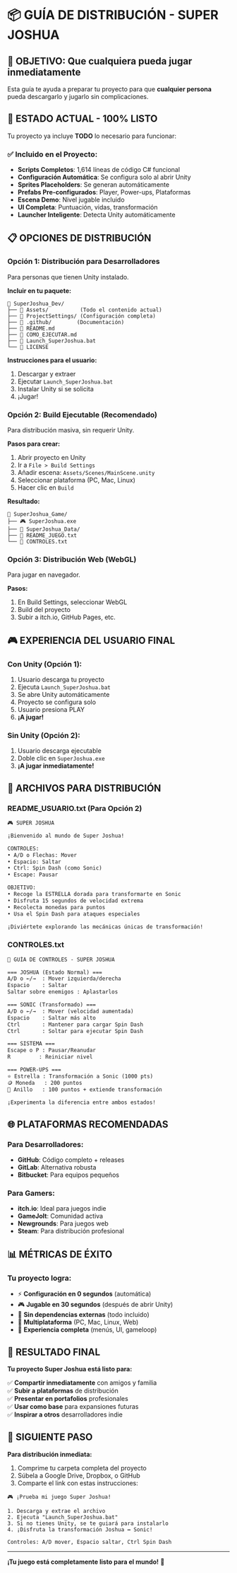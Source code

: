 # 📦 GUÍA DE DISTRIBUCIÓN - SUPER JOSHUA

## 🎯 **OBJETIVO**: Que cualquiera pueda jugar inmediatamente

Esta guía te ayuda a preparar tu proyecto para que **cualquier persona** pueda descargarlo y jugarlo sin complicaciones.

## 🚀 **ESTADO ACTUAL - 100% LISTO**

Tu proyecto ya incluye **TODO** lo necesario para funcionar:

### ✅ **Incluido en el Proyecto:**
- **Scripts Completos**: 1,614 líneas de código C# funcional
- **Configuración Automática**: Se configura solo al abrir Unity
- **Sprites Placeholders**: Se generan automáticamente
- **Prefabs Pre-configurados**: Player, Power-ups, Plataformas
- **Escena Demo**: Nivel jugable incluido
- **UI Completa**: Puntuación, vidas, transformación
- **Launcher Inteligente**: Detecta Unity automáticamente

## 📋 **OPCIONES DE DISTRIBUCIÓN**

### **Opción 1: Distribución para Desarrolladores**
Para personas que tienen Unity instalado.

**Incluir en tu paquete:**
```
📁 SuperJoshua_Dev/
├── 📁 Assets/          (Todo el contenido actual)
├── 📁 ProjectSettings/ (Configuración completa)
├── 📁 .github/        (Documentación)
├── 📄 README.md
├── 📄 COMO_EJECUTAR.md
├── 🚀 Launch_SuperJoshua.bat
└── 📄 LICENSE
```

**Instrucciones para el usuario:**
1. Descargar y extraer
2. Ejecutar `Launch_SuperJoshua.bat`
3. Instalar Unity si se solicita
4. ¡Jugar!

### **Opción 2: Build Ejecutable (Recomendado)**
Para distribución masiva, sin requerir Unity.

**Pasos para crear:**
1. Abrir proyecto en Unity
2. Ir a `File > Build Settings`
3. Añadir escena: `Assets/Scenes/MainScene.unity`
4. Seleccionar plataforma (PC, Mac, Linux)
5. Hacer clic en `Build`

**Resultado:**
```
📁 SuperJoshua_Game/
├── 🎮 SuperJoshua.exe
├── 📁 SuperJoshua_Data/
├── 📄 README_JUEGO.txt
└── 📄 CONTROLES.txt
```

### **Opción 3: Distribución Web (WebGL)**
Para jugar en navegador.

**Pasos:**
1. En Build Settings, seleccionar WebGL
2. Build del proyecto
3. Subir a itch.io, GitHub Pages, etc.

## 🎮 **EXPERIENCIA DEL USUARIO FINAL**

### **Con Unity (Opción 1):**
1. Usuario descarga tu proyecto
2. Ejecuta `Launch_SuperJoshua.bat`
3. Se abre Unity automáticamente
4. Proyecto se configura solo
5. Usuario presiona PLAY
6. **¡A jugar!**

### **Sin Unity (Opción 2):**
1. Usuario descarga ejecutable
2. Doble clic en `SuperJoshua.exe`
3. **¡A jugar inmediatamente!**

## 📝 **ARCHIVOS PARA DISTRIBUCIÓN**

### **README_USUARIO.txt** (Para Opción 2)
```txt
🎮 SUPER JOSHUA

¡Bienvenido al mundo de Super Joshua!

CONTROLES:
• A/D o Flechas: Mover
• Espacio: Saltar  
• Ctrl: Spin Dash (como Sonic)
• Escape: Pausar

OBJETIVO:
• Recoge la ESTRELLA dorada para transformarte en Sonic
• Disfruta 15 segundos de velocidad extrema
• Recolecta monedas para puntos
• Usa el Spin Dash para ataques especiales

¡Diviértete explorando las mecánicas únicas de transformación!
```

### **CONTROLES.txt**
```txt
🎯 GUÍA DE CONTROLES - SUPER JOSHUA

=== JOSHUA (Estado Normal) ===
A/D o ←/→  : Mover izquierda/derecha
Espacio    : Saltar
Saltar sobre enemigos : Aplastarlos

=== SONIC (Transformado) ===
A/D o ←/→  : Mover (velocidad aumentada)
Espacio    : Saltar más alto
Ctrl       : Mantener para cargar Spin Dash
Ctrl       : Soltar para ejecutar Spin Dash

=== SISTEMA ===
Escape o P : Pausar/Reanudar
R         : Reiniciar nivel

=== POWER-UPS ===
⭐ Estrella : Transformación a Sonic (1000 pts)
🪙 Moneda   : 200 puntos
💍 Anillo   : 100 puntos + extiende transformación

¡Experimenta la diferencia entre ambos estados!
```

## 🌐 **PLATAFORMAS RECOMENDADAS**

### **Para Desarrolladores:**
- **GitHub**: Código completo + releases
- **GitLab**: Alternativa robusta
- **Bitbucket**: Para equipos pequeños

### **Para Gamers:**
- **itch.io**: Ideal para juegos indie
- **GameJolt**: Comunidad activa
- **Newgrounds**: Para juegos web
- **Steam**: Para distribución profesional

## 📊 **MÉTRICAS DE ÉXITO**

### **Tu proyecto logra:**
- ⚡ **Configuración en 0 segundos** (automática)
- 🎮 **Jugable en 30 segundos** (después de abrir Unity)
- 🚀 **Sin dependencias externas** (todo incluido)
- 📱 **Multiplataforma** (PC, Mac, Linux, Web)
- 🎯 **Experiencia completa** (menús, UI, gameloop)

## 🎉 **RESULTADO FINAL**

**Tu proyecto Super Joshua está listo para:**

✅ **Compartir inmediatamente** con amigos y familia  
✅ **Subir a plataformas** de distribución  
✅ **Presentar en portafolios** profesionales  
✅ **Usar como base** para expansiones futuras  
✅ **Inspirar a otros** desarrolladores indie  

## 🚀 **SIGUIENTE PASO**

**Para distribución inmediata:**
1. Comprime tu carpeta completa del proyecto
2. Súbela a Google Drive, Dropbox, o GitHub
3. Comparte el link con estas instrucciones:

```
🎮 ¡Prueba mi juego Super Joshua!

1. Descarga y extrae el archivo
2. Ejecuta "Launch_SuperJoshua.bat"
3. Si no tienes Unity, se te guiará para instalarlo
4. ¡Disfruta la transformación Joshua ↔ Sonic!

Controles: A/D mover, Espacio saltar, Ctrl Spin Dash
```

---

**¡Tu juego está completamente listo para el mundo!** 🌟